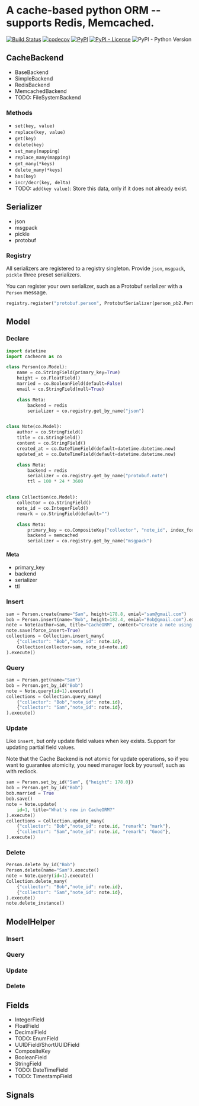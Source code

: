 # A cache-based python ORM -- supports Redis, Memcached.

[![Build Status](https://travis-ci.org/Leosocy/cacheorm.svg?branch=master)](https://travis-ci.org/Leosocy/cacheorm)
[![codecov](https://codecov.io/gh/Leosocy/cacheorm/branch/master/graph/badge.svg)](https://codecov.io/gh/Leosocy/cacheorm)
[![PyPI](https://img.shields.io/pypi/v/cacheorm)](https://pypi.org/project/cacheorm/)
[![PyPI - License](https://img.shields.io/pypi/l/cacheorm)](https://github.com/Leosocy/cacheorm/blob/master/README.md)
![PyPI - Python Version](https://img.shields.io/pypi/pyversions/cacheorm)

## CacheBackend

- BaseBackend
- SimpleBackend
- RedisBackend
- MemcachedBackend
- TODO: FileSystemBackend

### Methods

- `set(key, value)`
- `replace(key, value)`
- `get(key)`
- `delete(key)`
- `set_many(mapping)`
- `replace_many(mapping)`
- `get_many(*keys)`
- `delete_many(*keys)`
- `has(key)`
- `incr/decr(key, delta)`
- TODO: `add(key value)`: Store this data, only if it does not already exist.

## Serializer

- json
- msgpack
- pickle
- protobuf

### Registry

All serializers are registered to a registry singleton.
Provide `json`, `msgpack`, `pickle` three preset serializers.

You can register your own serializer, such as a Protobuf serializer with a `Person` message.

```python
registry.register("protobuf.person", ProtobufSerializer(person_pb2.Person))
```

## Model

### Declare

```python
import datetime
import cacheorm as co

class Person(co.Model):
    name = co.StringField(primary_key=True)
    height = co.FloatField()
    married = co.BooleanField(default=False)
    email = co.StringField(null=True)

    class Meta:
        backend = redis
        serializer = co.registry.get_by_name("json")


class Note(co.Model):
    author = co.StringField()
    title = co.StringField()
    content = co.StringField()
    created_at = co.DateTimeField(default=datetime.datetime.now)
    updated_at = co.DateTimeField(default=datetime.datetime.now)

    class Meta:
        backend = redis
        serializer = co.registry.get_by_name("protobuf.note")
        ttl = 100 * 24 * 3600


class Collection(co.Model):
    collector = co.StringField()
    note_id = co.IntegerField()
    remark = co.StringField(default="")

    class Meta:
        primary_key = co.CompositeKey("collector", "note_id", index_formatter="collection.%s.%d")
        backend = memcached
        serializer = co.registry.get_by_name("msgpack")
```

#### Meta

- primary_key
- backend
- serializer
- ttl

### Insert

```python
sam = Person.create(name="Sam", height=178.8, emial="sam@gmail.com")
bob = Person.insert(name="Bob", height=182.4, emial="Bob@gmail.com").execute()
note = Note(author=sam, title="CacheORM", content="Create a note using cacheorm.")
note.save(force_insert=True)
collections = Collection.insert_many(
    {"collector": "Bob","note_id": note.id},
    Collection(collector=sam, note_id=note.id)
).execute()
```

### Query

```python
sam = Person.get(name="Sam")
bob = Person.get_by_id("Bob")
note = Note.query(id=1).execute()
collections = Collection.query_many(
    {"collector": "Bob","note_id": note.id},
    {"collector": "Sam","note_id": note.id},
).execute()
```

### Update

Like `insert`, but only update field values when key exists.
Support for updating partial field values.

Note that the Cache Backend is not atomic for update operations,
so if you want to guarantee atomicity,
you need manager lock by yourself, such as with redlock.

```python
sam = Person.set_by_id("Sam", {"height": 178.0})
bob = Person.get_by_id("Bob")
bob.married = True
bob.save()
note = Note.update(
    id=1, title="What's new in CacheORM?"
).execute()
collections = Collection.update_many(
    {"collector": "Bob","note_id": note.id, "remark": "mark"},
    {"collector": "Sam","note_id": note.id, "remark": "Good"},
).execute()
```

### Delete

```python
Person.delete_by_id("Bob")
Person.delete(name="Sam").execute()
note = Note.query(id=1).execute()
Collection.delete_many(
    {"collector": "Bob","note_id": note.id},
    {"collector": "Sam","note_id": note.id},
).execute()
note.delete_instance()
```

## ModelHelper

### Insert

### Query

### Update

### Delete

## Fields

- IntegerField
- FloatField
- DecimalField
- TODO: EnumField
- UUIDField/ShortUUIDField
- CompositeKey
- BooleanField
- StringField
- TODO: DateTimeField
- TODO: TimestampField

## Signals
